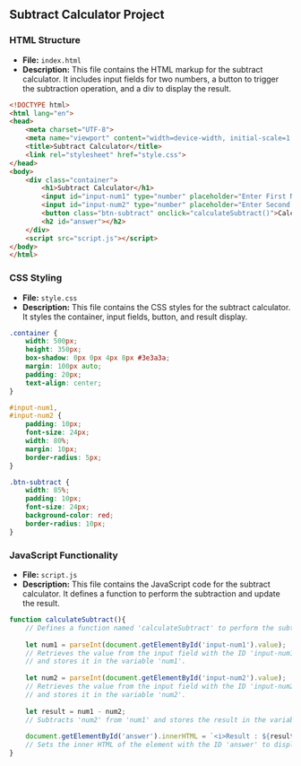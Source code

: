 ## Subtract Calculator Project

### HTML Structure
- **File:** `index.html`
- **Description:** This file contains the HTML markup for the subtract calculator. It includes input fields for two numbers, a button to trigger the subtraction operation, and a div to display the result.

```html
<!DOCTYPE html>
<html lang="en">
<head>
    <meta charset="UTF-8">
    <meta name="viewport" content="width=device-width, initial-scale=1.0">
    <title>Subtract Calculator</title>
    <link rel="stylesheet" href="style.css">
</head>
<body>
    <div class="container">
        <h1>Subtract Calculator</h1>
        <input id="input-num1" type="number" placeholder="Enter First Number">
        <input id="input-num2" type="number" placeholder="Enter Second Number">
        <button class="btn-subtract" onclick="calculateSubtract()">Calculate</button>
        <h2 id="answer"></h2>
    </div>
    <script src="script.js"></script>
</body>
</html>
```

### CSS Styling
- **File:** `style.css`
- **Description:** This file contains the CSS styles for the subtract calculator. It styles the container, input fields, button, and result display.

```css
.container {
    width: 500px;
    height: 350px;
    box-shadow: 0px 0px 4px 8px #3e3a3a;
    margin: 100px auto;
    padding: 20px;
    text-align: center;
}

#input-num1,
#input-num2 {
    padding: 10px;
    font-size: 24px;
    width: 80%;
    margin: 10px;
    border-radius: 5px;
}

.btn-subtract {
    width: 85%;
    padding: 10px;
    font-size: 24px;
    background-color: red;
    border-radius: 10px;
}
```

### JavaScript Functionality
- **File:** `script.js`
- **Description:** This file contains the JavaScript code for the subtract calculator. It defines a function to perform the subtraction and update the result.

```javascript
function calculateSubtract(){
    // Defines a function named 'calculateSubtract' to perform the subtraction operation.
    
    let num1 = parseInt(document.getElementById('input-num1').value);
    // Retrieves the value from the input field with the ID 'input-num1', converts it to an integer using 'parseInt',
    // and stores it in the variable 'num1'.
    
    let num2 = parseInt(document.getElementById('input-num2').value);
    // Retrieves the value from the input field with the ID 'input-num2', converts it to an integer using 'parseInt',
    // and stores it in the variable 'num2'.
    
    let result = num1 - num2;
    // Subtracts 'num2' from 'num1' and stores the result in the variable 'result'.
    
    document.getElementById('answer').innerHTML = `<i>Result : ${result}</i>`;
    // Sets the inner HTML of the element with the ID 'answer' to display the subtraction result in italics.
}
